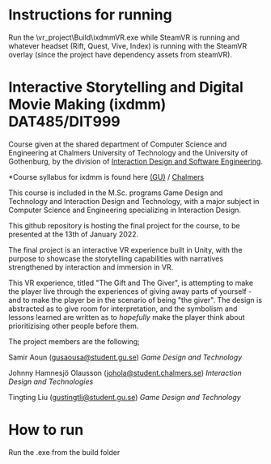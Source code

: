 # Instructions for running

Run the \vr_project\Build\ixdmmVR.exe while SteamVR is running and whatever headset (Rift, Quest, Vive, Index) is running with the SteamVR overlay (since the project have dependency assets from steamVR). 

# Interactive Storytelling and Digital Movie Making (ixdmm) DAT485/DIT999 

Course given at the shared department of Computer Science and Engineering at Chalmers University of Technology and the University of Gothenburg, by the division of [Interaction Design and Software Engineering](https://www.chalmers.se/en/departments/cse/organisation/idse/Pages/default.aspx).

*Course syllabus for ixdmm is found here [(GU)](https://kursplaner.gu.se/pdf/kurs/en/DIT999) / [Chalmers](https://student.portal.chalmers.se/sv/chalmersstudier/minkursinformation/Sidor/SokKurs.aspx?course_id=32962&parsergrp=3)

This course is included in the M.Sc. programs Game Design and Technology and Interaction Design and Technology, with a major subject in Computer Science and Engineering specializing in Interaction Design.

This github repository is hosting the final project for the course, to be presented at the 13th of January 2022.

The final project is an interactive VR experience built in Unity, with the purpose to showcase the storytelling capabilities with narratives strengthened by interaction and immersion in VR.

This VR experience, titled "The Gift and The Giver", is attempting to make the player live through the experiences of giving away parts of yourself - and to make the player be in the scenario of being "the giver". The design is abstracted as to give room for interpretation, and the symbolism and lessons learned are written as to *hopefully* make the player think about prioritizising other people before them.

The project members are the following;

Samir Aoun (gusaousa@student.gu.se) *Game Design and Technology*

Johnny Hamnesjö Olausson (johola@student.chalmers.se) *Interaction Design and Technologies*

Tingting Liu (gustingtli@student.gu.se) *Game Design and Technology*

# How to run

Run the .exe from the build folder
